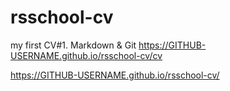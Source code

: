 # rsschool-cv
my first CV#1. Markdown &amp; Git
https://GITHUB-USERNAME.github.io/rsschool-cv/cv

https://GITHUB-USERNAME.github.io/rsschool-cv/
